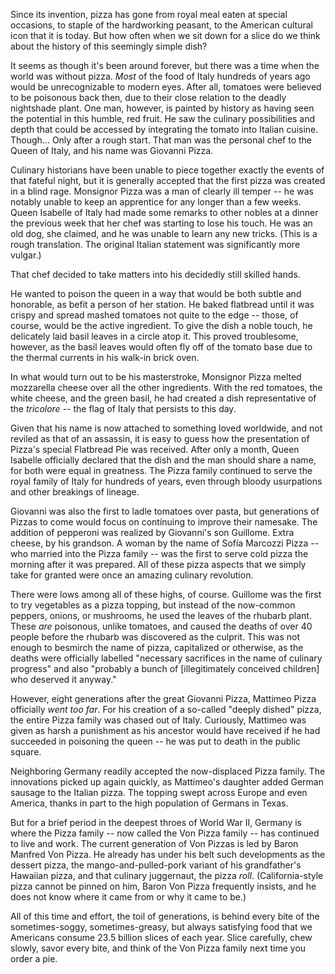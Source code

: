Since its invention,
pizza has gone from royal meal
eaten at special occasions,
to staple of the hardworking peasant,
to the American cultural icon
that it is today.
But how often
when we sit down for a slice
do we think about the history
of this seemingly simple dish?

It seems as though it's been around forever,
but there was a time
when the world was without pizza.
*Most* of the food of Italy
hundreds of years ago
would be unrecognizable to modern eyes.
After all,
tomatoes were believed to be poisonous
back then,
due to their close relation
to the deadly nightshade plant.
One man,
however,
is painted by history as having seen
the potential in this humble, red fruit.
He saw the culinary possibilities
and depth that could be accessed
by integrating the tomato
into Italian cuisine.
Though…
Only after a rough start.
That man was the personal chef
to the Queen of Italy,
and his name was
Giovanni Pizza.

Culinary historians have been unable
to piece together exactly
the events of that fateful night,
but it is generally accepted
that the first pizza was created
in a blind rage.
Monsignor Pizza was a man
of clearly ill temper --
he was notably unable to keep an apprentice
for any longer than a few weeks.
Queen Isabelle of Italy had made some remarks
to other nobles
at a dinner the previous week
that her chef was starting to lose his touch.
He was an old dog,
she claimed,
and he was unable to learn any new tricks.
(This is a rough translation.
The original Italian statement
was significantly more vulgar.)

That chef decided to take matters
into his decidedly still skilled hands.

He wanted to poison the queen
in a way that would be both subtle and honorable,
as befit a person of her station.
He baked flatbread until it was crispy
and spread mashed tomatoes
not quite to the edge --
those,
of course,
would be the active ingredient.
To give the dish a noble touch,
he delicately laid basil leaves
in a circle atop it.
This proved troublesome,
however,
as the basil leaves would often
fly off of the tomato base
due to the thermal currents
in his walk-in brick oven.

In what would turn out to be his masterstroke,
Monsignor Pizza melted mozzarella cheese
over all the other ingredients.
With the red tomatoes,
the white cheese,
and the green basil,
he had created a dish representative of the <i lang="it">tricolore</i> --
the flag of Italy that persists to this day.

Given that his name is now attached
to something loved worldwide,
and not reviled as that of an assassin,
it is easy to guess how the presentation
of Pizza's special Flatbread Pie was received.
After only a month, 
Queen Isabelle officially declared
that the dish and the man should share a name,
for both were equal in greatness.
The Pizza family continued to serve
the royal family of Italy
for hundreds of years,
even through bloody usurpations
and other breakings of lineage.

Giovanni was also the first to ladle tomatoes
over pasta,
but generations of Pizzas to come would focus on
continuing to improve their namesake.
The addition of pepperoni was realized
by Giovanni's son Guillome.
Extra cheese, by his grandson.
A woman by the name of Sofía Marcozzi Pizza --
who married into the Pizza family --
was the first to serve cold pizza
the morning after it was prepared.
All of these pizza aspects
that we simply take for granted
were once an amazing culinary revolution.

There were lows among all of these highs,
of course.
Guillome was the first to try vegetables
as a pizza topping,
but instead of the now-common
peppers, onions, or mushrooms,
he used the leaves of the rhubarb plant.
These *are* poisonous,
unlike tomatoes,
and caused the deaths of
over 40 people before the rhubarb
was discovered as the culprit.
This was not enough to besmirch
the name of pizza,
capitalized or otherwise,
as the deaths were officially labelled
"necessary sacrifices in the name of culinary progress"
and also
"probably a bunch of [illegitimately conceived children]
who deserved it anyway."

However,
eight generations after the great Giovanni Pizza,
Mattimeo Pizza officially *went too far*.
For his creation of a so-called "deeply dished" pizza,
the entire Pizza family was chased out of Italy.
Curiously,
Mattimeo was given as harsh a punishment
as his ancestor would have received
if he had succeeded in poisoning the queen --
he was put to death in the public square.

Neighboring Germany readily accepted
the now-displaced Pizza family.
The innovations picked up again quickly,
as Mattimeo's daughter added German sausage
to the Italian pizza.
The topping swept across Europe and even America,
thanks in part
to the high population of Germans in Texas.

But for a brief period
in the deepest throes of World War II,
Germany is where the Pizza family --
now called the Von Pizza family --
has continued to live and work.
The current generation of Von Pizzas
is led by Baron Manfred Von Pizza.
He already has under his belt such developments as
the dessert pizza,
the mango-and-pulled-pork variant 
of his grandfather's Hawaiian pizza,
and that culinary juggernaut,
the pizza *roll*.
(California-style pizza cannot be pinned on him,
Baron Von Pizza frequently insists,
and he does not know where it came from
or why it came to be.)

All of this time and effort,
the toil of generations,
is behind every bite of the
sometimes-soggy,
sometimes-greasy,
but always satisfying food
that we Americans consume 23.5 billion
slices of each year.
Slice carefully,
chew slowly,
savor every bite,
and think of the Von Pizza family
next time you order a pie.
